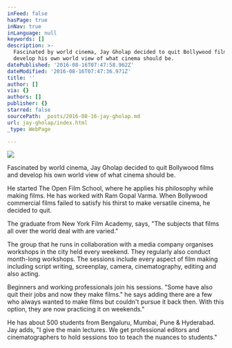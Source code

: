 ```yaml
---
inFeed: false
hasPage: true
inNav: true
inLanguage: null
keywords: []
description: >-
  Fascinated by world cinema, Jay Gholap decided to quit Bollywood films and
  develop his own world view of what cinema should be.
datePublished: '2016-08-16T07:47:58.962Z'
dateModified: '2016-08-16T07:47:36.971Z'
title: ''
author: []
via: {}
authors: []
publisher: {}
starred: false
sourcePath: _posts/2016-08-16-jay-gholap.md
url: jay-gholap/index.html
_type: WebPage

---
```

![](https://the-grid-user-content.s3-us-west-2.amazonaws.com/55b89904-b349-42f2-9859-fa2a5e164d18.jpg)

Fascinated by world cinema, Jay Gholap decided to quit Bollywood films and develop his own world view of what cinema should be.

He started The Open Film School, where he applies his philosophy while making films. He has worked with Ram Gopal Varma. When Bollywood commercial films failed to satisfy his thirst to make versatile cinema, he decided to quit.

The graduate from New York Film Academy, says, "The subjects that films all over the world deal with are varied." 

The group that he runs in collaboration with a media company organises workshops in the city held every weekend. They regularly also conduct month-long workshops. The sessions include every aspect of film making including script writing, screenplay, camera, cinematography, editing and also acting.

Beginners and working professionals join his sessions. "Some have also quit their jobs and now they make films." he says adding there are a few who always wanted to make films but couldn't pursue it back then. With this option, they are now practicing it on weekends."

He has about 500 students from Bengaluru, Mumbai, Pune & Hyderabad. Jay adds, "I give the main lectures. We get professional editors and cinematographers to hold sessions too to teach the nuances to students."